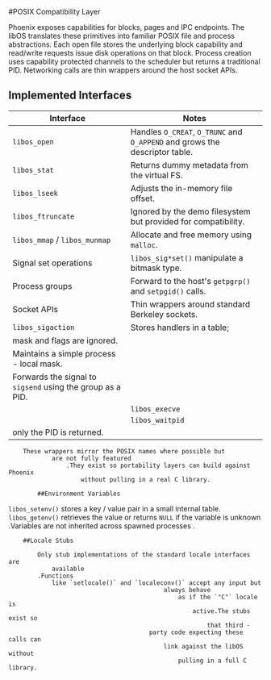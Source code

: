 #POSIX Compatibility Layer

Phoenix exposes capabilities for blocks, pages and IPC endpoints.
The libOS translates these primitives into familiar POSIX file and
process abstractions.  Each open file stores the underlying block
capability and read/write requests issue disk operations on that block.
Process creation uses capability protected channels to the scheduler but
returns a traditional PID.  Networking calls are thin wrappers around
the host socket APIs.

## Implemented Interfaces
| Interface | Notes |
|-----------|----------------------------------------------|
| `libos_open` | Handles `O_CREAT`, `O_TRUNC` and `O_APPEND` and grows the descriptor table. |
| `libos_stat` | Returns dummy metadata from the virtual FS. |
| `libos_lseek` | Adjusts the in-memory file offset. |
| `libos_ftruncate` | Ignored by the demo filesystem but provided for compatibility. |
| `libos_mmap` / `libos_munmap` | Allocate and free memory using `malloc`. |
| Signal set operations | `libos_sig*set()` manipulate a bitmask type. |
| Process groups | Forward to the host's `getpgrp()` and `setpgid()` calls. |
| Socket APIs | Thin wrappers around standard Berkeley sockets. |
| `libos_sigaction` | Stores handlers in a table;
mask and flags are ignored.| | `libos_sigprocmask` |
    Maintains a simple process - local mask.| | `libos_killpg` |
    Forwards the signal to `sigsend` using the group as a PID.|
    | `libos_execve` | Accepts an `envp` array but ignores it.|
    | `libos_waitpid` | Provides the standard signature;
only the PID is returned.|

        These wrappers mirror the POSIX names where possible but
                are not fully featured
                    .They exist so portability layers can build against Phoenix
                        without pulling in a real C library.

            ##Environment Variables

`libos_setenv()` stores a key /
            value pair in a small internal table.
`libos_getenv()` retrieves the value or
    returns `NULL` if the variable is unknown
            .Variables are not inherited across spawned processes
            .

        ##Locale Stubs

            Only stub implementations of the standard locale interfaces are
                available
            .Functions
                like `setlocale()` and `localeconv()` accept any input but
                                               always behave
                                                   as if the `"C"` locale is
                                                       active.The stubs exist so
                                                           that third -
                                           party code expecting these calls can
                                               link against the libOS without
                                                   pulling in a full C library.
